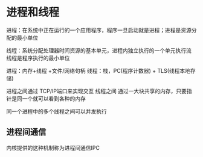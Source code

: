 # 进程和线程
进程：在系统中正在运行的一个应用程序，程序一旦启动就是进程；进程是资源分配的最小单位

线程：系统分配处理器时间资源的基本单元，进程内独立执行的一个单元执行流
线程是程序执行的最小单位

进程：内存+线程 +文件/网络句柄
线程：栈，PC(程序计数器) + TLS(线程本地存储)


进程之间通过 TCP/IP端口来实现交互
线程之间 通过一大块共享的内存，只要指针是同一个就可以看到各种的内存

同一个进程中的多个线程之间可以并发执行

## 进程间通信
内核提供的这种机制称为进程间通信IPC

